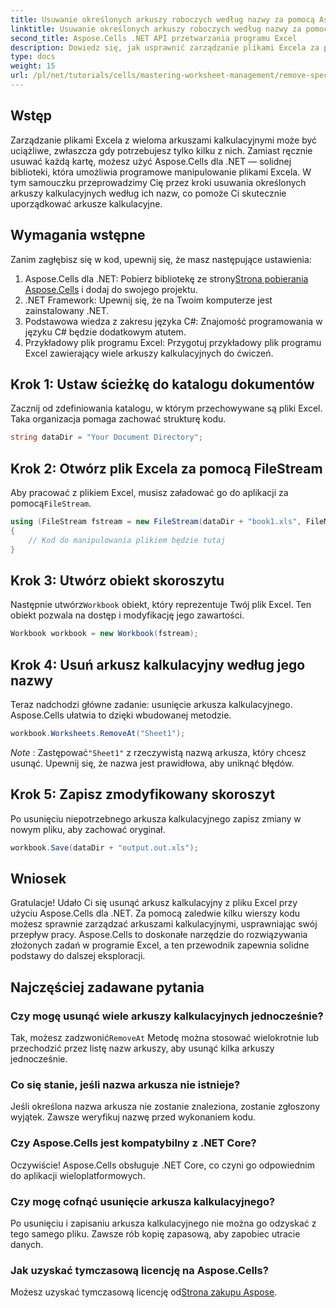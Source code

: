 ```yaml
---
title: Usuwanie określonych arkuszy roboczych według nazwy za pomocą Aspose.Cells
linktitle: Usuwanie określonych arkuszy roboczych według nazwy za pomocą Aspose.Cells
second_title: Aspose.Cells .NET API przetwarzania programu Excel
description: Dowiedz się, jak usprawnić zarządzanie plikami Excela za pomocą Aspose.Cells dla .NET. Ten przewodnik przeprowadzi Cię przez kroki programowego usuwania określonych arkuszy kalkulacyjnych według nazwy, oszczędzając Twój czas i utrzymując arkusze kalkulacyjne w porządku.
type: docs
weight: 15
url: /pl/net/tutorials/cells/mastering-worksheet-management/remove-specific-worksheets-by-name/
---
```

## Wstęp

Zarządzanie plikami Excela z wieloma arkuszami kalkulacyjnymi może być uciążliwe, zwłaszcza gdy potrzebujesz tylko kilku z nich. Zamiast ręcznie usuwać każdą kartę, możesz użyć Aspose.Cells dla .NET — solidnej biblioteki, która umożliwia programowe manipulowanie plikami Excela. W tym samouczku przeprowadzimy Cię przez kroki usuwania określonych arkuszy kalkulacyjnych według ich nazw, co pomoże Ci skutecznie uporządkować arkusze kalkulacyjne.

## Wymagania wstępne

Zanim zagłębisz się w kod, upewnij się, że masz następujące ustawienia:

1.  Aspose.Cells dla .NET: Pobierz bibliotekę ze strony[Strona pobierania Aspose.Cells](https://releases.aspose.com/cells/net/) i dodaj do swojego projektu.
2. .NET Framework: Upewnij się, że na Twoim komputerze jest zainstalowany .NET.
3. Podstawowa wiedza z zakresu języka C#: Znajomość programowania w języku C# będzie dodatkowym atutem.
4. Przykładowy plik programu Excel: Przygotuj przykładowy plik programu Excel zawierający wiele arkuszy kalkulacyjnych do ćwiczeń.

## Krok 1: Ustaw ścieżkę do katalogu dokumentów

Zacznij od zdefiniowania katalogu, w którym przechowywane są pliki Excel. Taka organizacja pomaga zachować strukturę kodu.

```csharp
string dataDir = "Your Document Directory";
```

## Krok 2: Otwórz plik Excela za pomocą FileStream

 Aby pracować z plikiem Excel, musisz załadować go do aplikacji za pomocą`FileStream`.

```csharp
using (FileStream fstream = new FileStream(dataDir + "book1.xls", FileMode.Open))
{
    // Kod do manipulowania plikiem będzie tutaj
}
```

## Krok 3: Utwórz obiekt skoroszytu

 Następnie utwórz`Workbook` obiekt, który reprezentuje Twój plik Excel. Ten obiekt pozwala na dostęp i modyfikację jego zawartości.

```csharp
Workbook workbook = new Workbook(fstream);
```

## Krok 4: Usuń arkusz kalkulacyjny według jego nazwy

Teraz nadchodzi główne zadanie: usunięcie arkusza kalkulacyjnego. Aspose.Cells ułatwia to dzięki wbudowanej metodzie.

```csharp
workbook.Worksheets.RemoveAt("Sheet1");
```

*Note* : Zastępować`"Sheet1"` z rzeczywistą nazwą arkusza, który chcesz usunąć. Upewnij się, że nazwa jest prawidłowa, aby uniknąć błędów.

## Krok 5: Zapisz zmodyfikowany skoroszyt

Po usunięciu niepotrzebnego arkusza kalkulacyjnego zapisz zmiany w nowym pliku, aby zachować oryginał.

```csharp
workbook.Save(dataDir + "output.out.xls");
```

## Wniosek

Gratulacje! Udało Ci się usunąć arkusz kalkulacyjny z pliku Excel przy użyciu Aspose.Cells dla .NET. Za pomocą zaledwie kilku wierszy kodu możesz sprawnie zarządzać arkuszami kalkulacyjnymi, usprawniając swój przepływ pracy. Aspose.Cells to doskonałe narzędzie do rozwiązywania złożonych zadań w programie Excel, a ten przewodnik zapewnia solidne podstawy do dalszej eksploracji.

## Najczęściej zadawane pytania

### Czy mogę usunąć wiele arkuszy kalkulacyjnych jednocześnie?

 Tak, możesz zadzwonić`RemoveAt` Metodę można stosować wielokrotnie lub przechodzić przez listę nazw arkuszy, aby usunąć kilka arkuszy jednocześnie.

### Co się stanie, jeśli nazwa arkusza nie istnieje?

Jeśli określona nazwa arkusza nie zostanie znaleziona, zostanie zgłoszony wyjątek. Zawsze weryfikuj nazwę przed wykonaniem kodu.

### Czy Aspose.Cells jest kompatybilny z .NET Core?

Oczywiście! Aspose.Cells obsługuje .NET Core, co czyni go odpowiednim do aplikacji wieloplatformowych.

### Czy mogę cofnąć usunięcie arkusza kalkulacyjnego?

Po usunięciu i zapisaniu arkusza kalkulacyjnego nie można go odzyskać z tego samego pliku. Zawsze rób kopię zapasową, aby zapobiec utracie danych.

### Jak uzyskać tymczasową licencję na Aspose.Cells?

Możesz uzyskać tymczasową licencję od[Strona zakupu Aspose](https://purchase.aspose.com/temporary-license/).